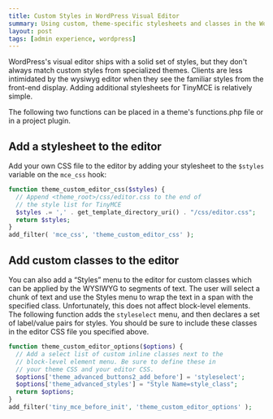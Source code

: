 ```yaml
---
title: Custom Styles in WordPress Visual Editor
summary: Using custom, theme-specific stylesheets and classes in the WordPress visual editor helps administrators understand how their content will be formatted on the frontend.
layout: post
tags: [admin experience, wordpress]
---
```


WordPress's visual editor ships with a solid set of styles, but they don't
always match custom styles from specialized themes. Clients are less intimidated
by the wysiwyg editor when they see the familiar styles from the front-end
display. Adding additional stylesheets for TinyMCE is relatively simple.

The following two functions can be placed in a theme's functions.php file or in
a project plugin.

## Add a stylesheet to the editor

Add your own CSS file to the editor by adding your stylesheet to the `$styles`
variable on the `mce_css` hook:

``` php
function theme_custom_editor_css($styles) {
  // Append <theme_root>/css/editor.css to the end of
  // the style list for TinyMCE
  $styles .= ',' . get_template_directory_uri() . "/css/editor.css";
  return $styles;
}
add_filter( 'mce_css', 'theme_custom_editor_css' );
```

## Add custom classes to the editor

You can also add a &ldquo;Styles&rdquo; menu to the editor for custom classes
which can be applied by the WYSIWYG to segments of text. The user will select a
chunk of text and use the Styles menu to wrap the text in a span with the
specified class. Unfortunately, this does not affect block-level elements. The
following function adds the <code>styleselect</code> menu, and then declares a
set of label/value pairs for styles. You should be sure to include these classes
in the editor CSS file you specified above.

``` php
function theme_custom_editor_options($options) {
  // Add a select list of custom inline classes next to the
  // block-level element menu. Be sure to define these in
  // your theme CSS and your editor CSS.
  $options['theme_advanced_buttons2_add_before'] = 'styleselect';
  $options['theme_advanced_styles'] = "Style Name=style_class";
  return $options;
}
add_filter('tiny_mce_before_init', 'theme_custom_editor_options' );
```
